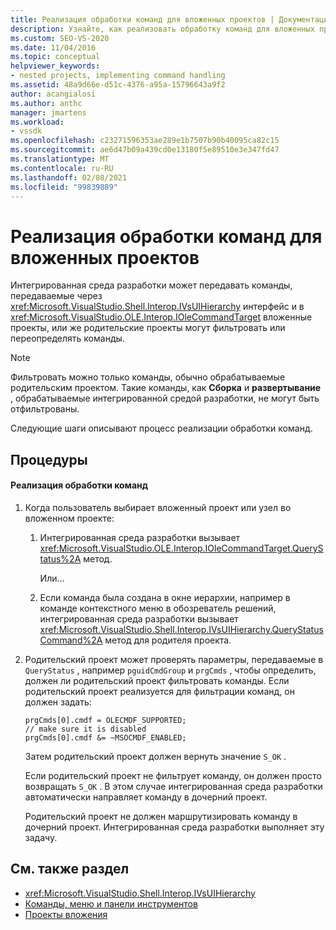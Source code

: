 ```yaml
---
title: Реализация обработки команд для вложенных проектов | Документация Майкрософт
description: Узнайте, как реализовать обработку команд для вложенных проектов в интегрированной среде разработки Visual Studio (IDE).
ms.custom: SEO-VS-2020
ms.date: 11/04/2016
ms.topic: conceptual
helpviewer_keywords:
- nested projects, implementing command handling
ms.assetid: 48a9d66e-d51c-4376-a95a-15796643a9f2
author: acangialosi
ms.author: anthc
manager: jmartens
ms.workload:
- vssdk
ms.openlocfilehash: c23271596353ae289e1b7507b90b40095ca82c15
ms.sourcegitcommit: ae6d47b09a439cd0e13180f5e89510e3e347fd47
ms.translationtype: MT
ms.contentlocale: ru-RU
ms.lasthandoff: 02/08/2021
ms.locfileid: "99839889"
---
```

# <a name="implementing-command-handling-for-nested-projects"></a>Реализация обработки команд для вложенных проектов
Интегрированная среда разработки может передавать команды, передаваемые через <xref:Microsoft.VisualStudio.Shell.Interop.IVsUIHierarchy> интерфейс и в <xref:Microsoft.VisualStudio.OLE.Interop.IOleCommandTarget> вложенные проекты, или же родительские проекты могут фильтровать или переопределять команды.

> [!NOTE]
> Фильтровать можно только команды, обычно обрабатываемые родительским проектом. Такие команды, как **Сборка** и **развертывание** , обрабатываемые интегрированной средой разработки, не могут быть отфильтрованы.

 Следующие шаги описывают процесс реализации обработки команд.

## <a name="procedures"></a>Процедуры

#### <a name="to-implement-command-handling"></a>Реализация обработки команд

1. Когда пользователь выбирает вложенный проект или узел во вложенном проекте:

   1. Интегрированная среда разработки вызывает <xref:Microsoft.VisualStudio.OLE.Interop.IOleCommandTarget.QueryStatus%2A> метод.

      Или...

   2. Если команда была создана в окне иерархии, например в команде контекстного меню в обозреватель решений, интегрированная среда разработки вызывает <xref:Microsoft.VisualStudio.Shell.Interop.IVsUIHierarchy.QueryStatusCommand%2A> метод для родителя проекта.

2. Родительский проект может проверять параметры, передаваемые в `QueryStatus` , например `pguidCmdGroup` и `prgCmds` , чтобы определить, должен ли родительский проект фильтровать команды. Если родительский проект реализуется для фильтрации команд, он должен задать:

   ```
   prgCmds[0].cmdf = OLECMDF_SUPPORTED;
   // make sure it is disabled
   prgCmds[0].cmdf &= ~MSOCMDF_ENABLED;
   ```

    Затем родительский проект должен вернуть значение `S_OK` .

    Если родительский проект не фильтрует команду, он должен просто возвращать `S_OK` . В этом случае интегрированная среда разработки автоматически направляет команду в дочерний проект.

    Родительский проект не должен маршрутизировать команду в дочерний проект. Интегрированная среда разработки выполняет эту задачу.

## <a name="see-also"></a>См. также раздел
- <xref:Microsoft.VisualStudio.Shell.Interop.IVsUIHierarchy>
- [Команды, меню и панели инструментов](../../extensibility/internals/commands-menus-and-toolbars.md)
- [Проекты вложения](../../extensibility/internals/nesting-projects.md)

